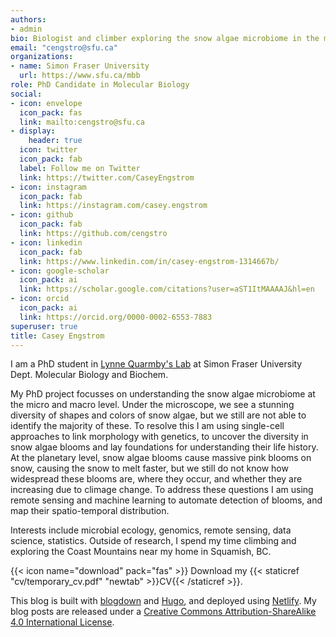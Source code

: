 ```yaml
---
authors:
- admin
bio: Biologist and climber exploring the snow algae microbiome in the mountains
email: "cengstro@sfu.ca"
organizations:
- name: Simon Fraser University
  url: https://www.sfu.ca/mbb
role: PhD Candidate in Molecular Biology
social:
- icon: envelope
  icon_pack: fas
  link: mailto:cengstro@sfu.ca
- display:
    header: true
  icon: twitter
  icon_pack: fab
  label: Follow me on Twitter
  link: https://twitter.com/CaseyEngstrom
- icon: instagram
  icon_pack: fab
  link: https://instagram.com/casey.engstrom
- icon: github
  icon_pack: fab
  link: https://github.com/cengstro
- icon: linkedin
  icon_pack: fab
  link: https://www.linkedin.com/in/casey-engstrom-1314667b/
- icon: google-scholar
  icon_pack: ai
  link: https://scholar.google.com/citations?user=aST1ItMAAAAJ&hl=en
- icon: orcid
  icon_pack: ai
  link: https://orcid.org/0000-0002-6553-7883
superuser: true
title: Casey Engstrom
---
```


I am a PhD student in [Lynne Quarmby's Lab](www.quarmby.ca) at Simon Fraser University Dept. Molecular Biology and Biochem. 

My PhD project focusses on understanding the snow algae microbiome at the micro and macro level. Under the microscope, we see a stunning diversity of shapes and colors of snow algae, but we still are not able to identify the majority of these. To resolve this I am using single-cell approaches to link morphology with genetics, to uncover the diversity in snow algae blooms and lay foundations for understanding their life history. At the planetary level, snow algae blooms cause massive pink blooms on snow, causing the snow to melt faster, but we still do not know how widespread these blooms are, where they occur, and whether they are increasing due to climage change. To address these questions I am using remote sensing and machine learning to automate detection of blooms, and map their spatio-temporal distribution. 

Interests include microbial ecology, genomics, remote sensing, data science, statistics. Outside of research, I spend my time climbing and exploring the Coast Mountains near my home in Squamish, BC. 


{{< icon name="download" pack="fas" >}} Download my {{< staticref "cv/temporary_cv.pdf" "newtab" >}}CV{{< /staticref >}}.

This blog is built with [blogdown](https://github.com/rstudio/blogdown) and [Hugo](https://gohugo.io/), and deployed using [Netlify](https://www.netlify.com/). My blog posts are released under a [Creative Commons Attribution-ShareAlike 4.0 International License](https://creativecommons.org/licenses/by-sa/4.0/). 
